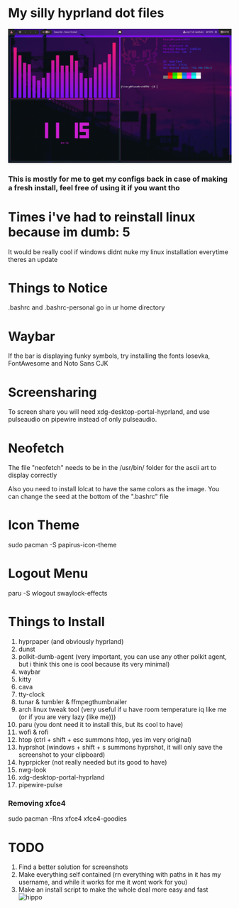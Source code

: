 # My silly hyprland dot files
![alt text](https://github.com/Kiaryy/DotFiles/blob/main/Image.png)

### This is mostly for me to get my configs back in case of making a fresh install, feel free of using it if you want tho

# Times i've had to reinstall linux because im dumb: 5
It would be really cool if windows didnt nuke my linux installation everytime theres an update
# Things to Notice
.bashrc and .bashrc-personal go in ur home directory

# Waybar
If the bar is displaying funky symbols, try installing the fonts Iosevka, FontAwesome and Noto Sans CJK

# Screensharing
To screen share you will need xdg-desktop-portal-hyprland, and use pulseaudio on pipewire instead of only pulseaudio.

# Neofetch
The file "neofetch" needs to be in the /usr/bin/ folder for the ascii art to display correctly

Also you need to install lolcat to have the same colors as the image.
You can change the seed at the bottom of the ".bashrc" file

# Icon Theme
sudo pacman -S papirus-icon-theme

# Logout Menu
paru -S wlogout swaylock-effects

# Things to Install
1. hyprpaper (and obviously hyprland)
2. dunst
3. polkit-dumb-agent (very important, you can use any other polkit agent, but i think this one is cool because its very minimal)
4. waybar
5. kitty
6. cava
7. tty-clock
8. tunar & tumbler & ffmpegthumbnailer
9. arch linux tweak tool (very useful if u have room temperature iq like me (or if you are very lazy (like me)))
10. paru (you dont need it to install this, but its cool to have)
11. wofi & rofi
12. htop (ctrl + shift + esc summons htop, yes im very original)
13. hyprshot (windows + shift + s summons hyprshot, it will only save the screenshot to your clipboard)
14. hyprpicker (not really needed but its good to have)
15. nwg-look
16. xdg-desktop-portal-hyprland
17. pipewire-pulse

### Removing xfce4
sudo pacman -Rns xfce4 xfce4-goodies

# TODO
1. Find a better solution for screenshots
2. Make everything self contained (rn everything with paths in it has my username, and while it works for me it wont work for you)
3. Make an install script to make the whole deal more easy and fast
![hippo](https://media.tenor.com/qJRMLPlR3_8AAAAi/maxwell-cat.gif)
